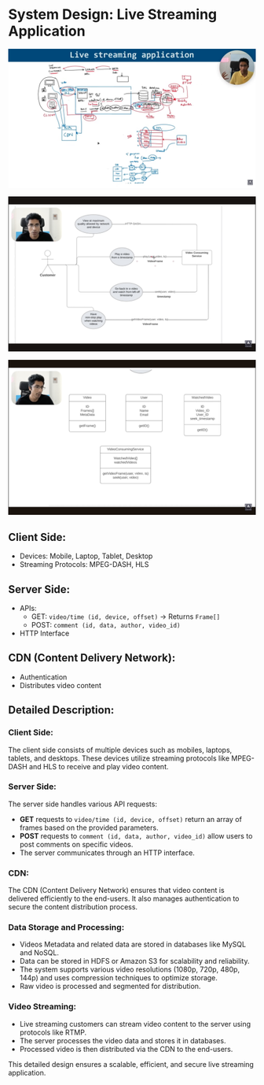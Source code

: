 # System Design: Live Streaming Application


![System Design: Live Streaming Application](./image.png)

![System Design: Live Streaming Application](./image-2.png)

![System Design: Live Streaming Application](./image-3.png)

## Client Side:
- Devices: Mobile, Laptop, Tablet, Desktop
- Streaming Protocols: MPEG-DASH, HLS

## Server Side:
- APIs:
    - GET: `video/time (id, device, offset)` -> Returns `Frame[]`
    - POST: `comment (id, data, author, video_id)`
- HTTP Interface

## CDN (Content Delivery Network):
- Authentication
- Distributes video content

## Detailed Description:

### Client Side:
The client side consists of multiple devices such as mobiles, laptops, tablets, and desktops. These devices utilize streaming protocols like MPEG-DASH and HLS to receive and play video content.

### Server Side:
The server side handles various API requests:
- **GET** requests to `video/time (id, device, offset)` return an array of frames based on the provided parameters.
- **POST** requests to `comment (id, data, author, video_id)` allow users to post comments on specific videos.
- The server communicates through an HTTP interface.

### CDN:
The CDN (Content Delivery Network) ensures that video content is delivered efficiently to the end-users. It also manages authentication to secure the content distribution process.

### Data Storage and Processing:
- Videos Metadata and related data are stored in databases like MySQL and NoSQL.
- Data can be stored in HDFS or Amazon S3 for scalability and reliability.
- The system supports various video resolutions (1080p, 720p, 480p, 144p) and uses compression techniques to optimize storage.
- Raw video is processed and segmented for distribution.

### Video Streaming:
- Live streaming customers can stream video content to the server using protocols like RTMP.
- The server processes the video data and stores it in databases.
- Processed video is then distributed via the CDN to the end-users.

This detailed design ensures a scalable, efficient, and secure live streaming application.
